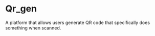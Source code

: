 # Qr_gen
A platform that allows users generate QR code that specifically does something when scanned.
